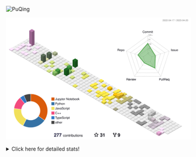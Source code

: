 ![PuQing](https://user-images.githubusercontent.com/27223114/171565019-9a56fae6-b08b-421f-99db-7e830da42371.png)

![](./profile-3d-contrib/profile-season-animate.svg)

<details>
<summary>Click here for detailed stats!</summary>

<!--START_SECTION:waka-->
![Lines of code](https://img.shields.io/badge/From%20Hello%20World%20I%27ve%20Written-662.3%20thousand%20lines%20of%20code-blue)

**🐱 My GitHub Data** 

> 📦 242.4 kB Used in GitHub's Storage 
 > 
> 🏆 68 Contributions in the Year 2023
 > 
> 🚫 Not Opted to Hire
 > 
> 📜 25 Public Repositories 
 > 
> 🔑 27 Private Repositories 
 > 
**I'm an Early 🐤** 

```text
🌞 Morning                173 commits         ████░░░░░░░░░░░░░░░░░░░░░   17.42 % 
🌆 Daytime                453 commits         ███████████░░░░░░░░░░░░░░   45.62 % 
🌃 Evening                146 commits         ████░░░░░░░░░░░░░░░░░░░░░   14.70 % 
🌙 Night                  221 commits         ██████░░░░░░░░░░░░░░░░░░░   22.26 % 
```


📊 **This Week I Spent My Time On** 

```text
💬 Programming Languages: 
C                        7 hrs 52 mins       ██████████████░░░░░░░░░░░   54.99 % 
Python                   3 hrs 18 mins       ██████░░░░░░░░░░░░░░░░░░░   23.07 % 
Jupyter Notebook         2 hrs 4 mins        ████░░░░░░░░░░░░░░░░░░░░░   14.53 % 
PowerShell               20 mins             █░░░░░░░░░░░░░░░░░░░░░░░░   02.39 % 
JSON                     17 mins             ░░░░░░░░░░░░░░░░░░░░░░░░░   02.00 % 

🔥 Editors: 
VS Code                  10 hrs 45 mins      ███████████████████░░░░░░   75.08 % 
DataSpell                2 hrs 5 mins        ████░░░░░░░░░░░░░░░░░░░░░   14.56 % 
PyCharm                  1 hr 29 mins        ███░░░░░░░░░░░░░░░░░░░░░░   10.36 % 

💻 Operating System: 
Windows                  11 hrs 11 mins      ████████████████████░░░░░   78.14 % 
WSL                      3 hrs 8 mins        █████░░░░░░░░░░░░░░░░░░░░   21.86 % 
```


<!--END_SECTION:waka-->
</details>
